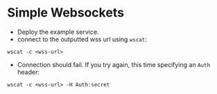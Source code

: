 <!--
title: 'Connected service websocket for realtime updates'
description: 'AWS API Gate Websocket implementation for feed management realtime updates'
framework: v1
platform: AWS
language: nodeJS
-->

# Simple Websockets

* Deploy the example service.
* connect to the outputted wss url using `wscat`:

```
wscat -c <wss-url>
```

* Connection should fail. If you try again, this time specifying an `Auth` header:

```
wscat -c <wss-url> -H Auth:secret
```


